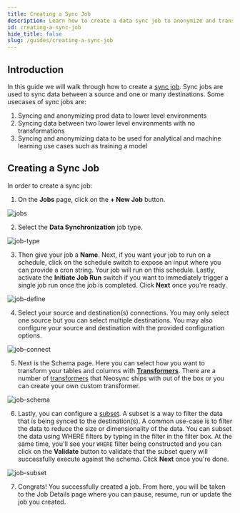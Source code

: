 ```yaml
---
title: Creating a Sync Job
description: Learn how to create a data sync job to anonymize and transform data from a source database to one or multiple destination databases
id: creating-a-sync-job
hide_title: false
slug: /guides/creating-a-sync-job
---
```


## Introduction

In this guide we will walk through how to create a [sync job](/core-concepts#jobs). Sync jobs are used to sync data between a source and one or many destinations. Some usecases of sync jobs are:

1. Syncing and anonymizing prod data to lower level environments
2. Syncing data between two lower level environments with no transformations
3. Syncing and anonymizing data to be used for analytical and machine learning use cases such as training a model

## Creating a Sync Job

In order to create a sync job:

1. On the **Jobs** page, click on the **+ New Job** button.

![jobs](https://assets.nucleuscloud.com/neosync/docs/jobs-page.png)

2. Select the **Data Synchronization** job type.

![job-type](https://assets.nucleuscloud.com/neosync/docs/job-type.png)

3. Then give your job a **Name**. Next, if you want your job to run on a schedule, click on the schedule switch to expose an input where you can provide a cron string. Your job will run on this schedule. Lastly, activate the **Initiate Job Run** switch if you want to immediately trigger a single job run once the job is completed. Click **Next** once you're ready.

![job-define](https://assets.nucleuscloud.com/neosync/docs/new-sync-job-definition.png)

4. Select your source and destination(s) connections. You may only select one source but you can select multiple destinations. You may also configure your source and destination with the provided configuration options.

![job-connect](https://assets.nucleuscloud.com/neosync/docs/new-sync-job-connections.png)

5. Next is the Schema page. Here you can select how you want to transform your tables and columns with [**Transformers**](/core-concepts#transformers). There are a number of [transformers](/transformers/system) that Neosync ships with out of the box or you can create your own custom transformer.

![job-schema](https://assets.nucleuscloud.com/neosync/docs/new-job-sync-schema.png)

6. Lastly, you can configure a [subset](/core-concepts#subset). A subset is a way to filter the data that is being synced to the destination(s). A common use-case is to filter the data to reduce the size or dimensionality of the data. You can subset the data using WHERE filters by typing in the filter in the filter box. At the same time, you'll see your `WHERE` filter being constructed and you can click on the **Validate** button to validate that the subset query will successfully execute against the schema. Click **Next** once you're done.

![job-subset](https://assets.nucleuscloud.com/neosync/docs/new-sync-job-subset.png)

7. Congrats! You successfully created a job. From here, you will be taken to the Job Details page where you can pause, resume, run or update the job you created.
